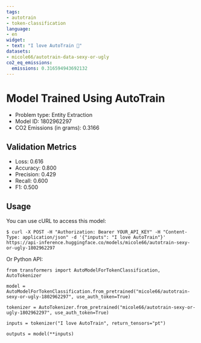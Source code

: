 ```yaml
---
tags:
- autotrain
- token-classification
language:
- en
widget:
- text: "I love AutoTrain 🤗"
datasets:
- micole66/autotrain-data-sexy-or-ugly
co2_eq_emissions:
  emissions: 0.316594943692132
---
```


# Model Trained Using AutoTrain

- Problem type: Entity Extraction
- Model ID: 1802962297
- CO2 Emissions (in grams): 0.3166

## Validation Metrics

- Loss: 0.616
- Accuracy: 0.800
- Precision: 0.429
- Recall: 0.600
- F1: 0.500

## Usage

You can use cURL to access this model:

```
$ curl -X POST -H "Authorization: Bearer YOUR_API_KEY" -H "Content-Type: application/json" -d '{"inputs": "I love AutoTrain"}' https://api-inference.huggingface.co/models/micole66/autotrain-sexy-or-ugly-1802962297
```

Or Python API:

```
from transformers import AutoModelForTokenClassification, AutoTokenizer

model = AutoModelForTokenClassification.from_pretrained("micole66/autotrain-sexy-or-ugly-1802962297", use_auth_token=True)

tokenizer = AutoTokenizer.from_pretrained("micole66/autotrain-sexy-or-ugly-1802962297", use_auth_token=True)

inputs = tokenizer("I love AutoTrain", return_tensors="pt")

outputs = model(**inputs)
```